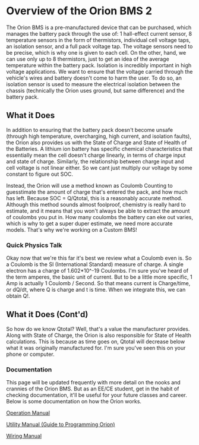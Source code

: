 # Overview of the Orion BMS 2
The Orion BMS is a pre-manufactured device that can be purchased, which manages the battery pack through the use of: 1 hall-effect current sensor, 8 temperature sensors in the form of thermistors, individual cell voltage taps, an isolation sensor, and a full pack voltage tap. The voltage sensors need to be precise, which is why one is given to each cell. On the other, hand, we can use only up to 8 thermistors, just to get an idea of the average temperature within the battery pack. Isolation is incredibly important in high voltage applications. We want to ensure that the voltage carried through the vehicle's wires and battery doesn't come to harm the user. To do so, an isolation sensor is used to measure the electrical isolation between the chassis (technically the Orion uses ground, but same difference) and the battery pack. 

## What it Does
In addition to ensuring that the battery pack doesn't become unsafe (through high temperature, overcharging, high current, and isolation faults), the Orion also provides us with the State of Charge and State of Health of the Batteries. A lithium ion battery has specific chemical characteristics that essentially mean the cell doesn't charge linearly, in terms of charge input and state of charge. Similarly, the relationship between charge input and cell voltage is not linear either. So we cant just multiply our voltage by some constant to figure out SOC. 

Instead, the Orion will use a method known as Coulomb Counting to guesstimate the amount of charge that's entered the pack, and how much has left. Because SOC = Q/Qtotal, this is a reasonably accurate method. Although this method sounds almost foolproof, chemistry is really hard to estimate, and it means that you won't always be able to extract the amount of coulombs you put in. How many coulombs the battery can eke out varies, which is why to get a super duper estimate, we need more accurate models. That's why we're working on a Custom BMS!

### Quick Physics Talk
Okay now that we're this far it's best we review what a Coulomb even is. So a Coulomb is the SI (International Standard) measure of charge. A single electron has a charge of 1.602*10^-19 Coulombs. I'm sure you've heard of the term amperes, the basic unit of current. But to be a little more specific, 1 Amp is actually 1 Coulomb / Second. So that means current is Charge/time, or dQ/dt, where Q is charge and t is time. When we integrate this, we can obtain Q!. 

## What it Does (Cont'd)
So how do we know Qtotal? Well, that's a value the manufacturer provides. Along with State of Charge, the Orion is also responsible for State of Health calculations. This is because as time goes on, Qtotal will decrease below what it was originally manufactured for. I'm sure you've seen this on your phone or computer. 

### Documentation
This page will be updated frequently with more detail on the nooks and crannies of the Orion BMS. But as an EE/CE student, get in the habit of checking documentation, it'll be useful for your future classes and career. Below is some documentation on how the Orion works.

[Operation Manual](https://www.orionbms.com/manuals/pdf/orionbms2_operational_manual.pdf)

[Utility Manual (Guide to Programming Orion)](https://www.orionbms.com/manuals/utility_o2/)

[Wiring Manual](https://www.orionbms.com/manuals/pdf/orionbms2_wiring_manual.pdf)
